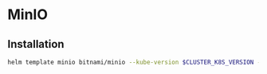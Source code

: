 # MinIO

## Installation

```bash
helm template minio bitnami/minio --kube-version $CLUSTER_K8S_VERSION -n minio --output-dir ../ -f values.yaml --version 11.10.9
```

